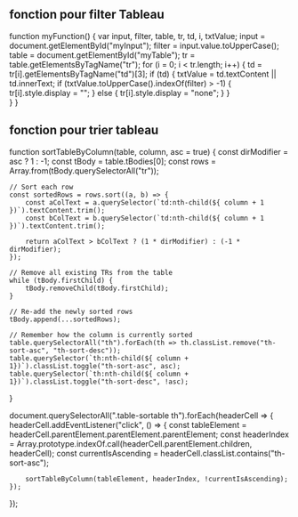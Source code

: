## fonction pour filter Tableau

function myFunction() {
    var input, filter, table, tr, td, i, txtValue;
    input = document.getElementById("myInput");
    filter = input.value.toUpperCase();
    table = document.getElementById("myTable");
    tr = table.getElementsByTagName("tr");
    for (i = 0; i < tr.length; i++) {
      td = tr[i].getElementsByTagName("td")[3];
      if (td) {
        txtValue = td.textContent || td.innerText;
        if (txtValue.toUpperCase().indexOf(filter) > -1) {
          tr[i].style.display = "";
        } else {
          tr[i].style.display = "none";
        }
      }       
    }
  }

  ## fonction pour trier tableau

function sortTableByColumn(table, column, asc = true) {
    const dirModifier = asc ? 1 : -1;
    const tBody = table.tBodies[0];
    const rows = Array.from(tBody.querySelectorAll("tr"));

    // Sort each row
    const sortedRows = rows.sort((a, b) => {
        const aColText = a.querySelector(`td:nth-child(${ column + 1 })`).textContent.trim();
        const bColText = b.querySelector(`td:nth-child(${ column + 1 })`).textContent.trim();

        return aColText > bColText ? (1 * dirModifier) : (-1 * dirModifier);
    });

    // Remove all existing TRs from the table
    while (tBody.firstChild) {
        tBody.removeChild(tBody.firstChild);
    }

    // Re-add the newly sorted rows
    tBody.append(...sortedRows);

    // Remember how the column is currently sorted
    table.querySelectorAll("th").forEach(th => th.classList.remove("th-sort-asc", "th-sort-desc"));
    table.querySelector(`th:nth-child(${ column + 1})`).classList.toggle("th-sort-asc", asc);
    table.querySelector(`th:nth-child(${ column + 1})`).classList.toggle("th-sort-desc", !asc);
}

document.querySelectorAll(".table-sortable th").forEach(headerCell => {
    headerCell.addEventListener("click", () => {
        const tableElement = headerCell.parentElement.parentElement.parentElement;
        const headerIndex = Array.prototype.indexOf.call(headerCell.parentElement.children, headerCell);
        const currentIsAscending = headerCell.classList.contains("th-sort-asc");

        sortTableByColumn(tableElement, headerIndex, !currentIsAscending);
    });
});
